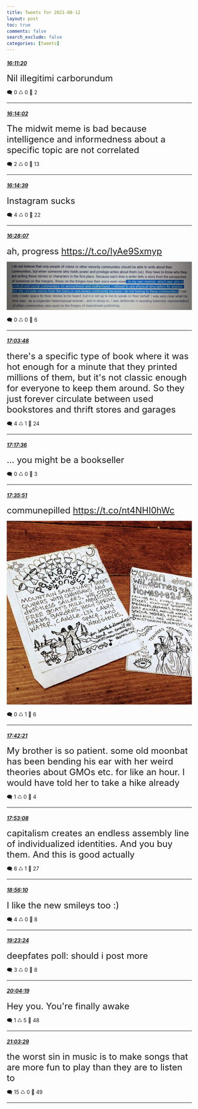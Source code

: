```yaml
---
title: Tweets for 2021-08-12
layout: post
toc: true
comments: false
search_exclude: false
categories: [tweets]
---
```



#### <a href = "https://twitter.com/deepfates/status/1425943006721449990">*16:11:20*</a>

<font size="5">Nil illegitimi carborundum</font>



🗨️ 0 ♺ 0 🤍  2   

---
    
#### <a href = "https://twitter.com/deepfates/status/1425943686991417347">*16:14:02*</a>

<font size="5">The midwit meme is bad because intelligence and informedness about a specific topic are not correlated</font>



🗨️ 2 ♺ 0 🤍  13   

---
    
#### <a href = "https://twitter.com/deepfates/status/1425943841807364098">*16:14:39*</a>

<font size="5">Instagram sucks</font>



🗨️ 4 ♺ 0 🤍  22   

---
    
#### <a href = "https://twitter.com/deepfates/status/1425947232990281730">*16:28:07*</a>

<font size="5">ah, progress  https://t.co/IyAe9Sxmyp</font>

![image from twitter](/./images/E8n7c3VWQAIeI2s.jpg)


🗨️ 0 ♺ 0 🤍  6   

---
    
#### <a href = "https://twitter.com/deepfates/status/1425956210545766402">*17:03:48*</a>

<font size="5">there's a specific type of book where it was hot enough for a minute that they printed millions of them, but it's not classic enough for everyone to keep them around. So they just forever circulate between used bookstores and thrift stores and garages</font>



🗨️ 4 ♺ 1 🤍  24   

---
    
#### <a href = "https://twitter.com/deepfates/status/1425959682510934019">*17:17:36*</a>

<font size="5">... you might be a bookseller</font>



🗨️ 0 ♺ 0 🤍  3   

---
    
#### <a href = "https://twitter.com/deepfates/status/1425964278817988616">*17:35:51*</a>

<font size="5">communepilled  https://t.co/nt4NHI0hWc</font>

![image from twitter](/./images/E8oK8vNWYBIPfXc.jpg)


🗨️ 0 ♺ 1 🤍  6   

---
    
#### <a href = "https://twitter.com/deepfates/status/1425965911211655176">*17:42:21*</a>

<font size="5">My brother is so patient. some old moonbat has been bending his ear with her weird theories about GMOs etc. for like an hour.  I would have told her to take a hike already</font>



🗨️ 1 ♺ 0 🤍  4   

---
    
#### <a href = "https://twitter.com/deepfates/status/1425968628688695299">*17:53:08*</a>

<font size="5">capitalism creates an endless assembly line of individualized identities. And you buy them. And this is good actually</font>



🗨️ 6 ♺ 1 🤍  27   

---
    
#### <a href = "https://twitter.com/deepfates/status/1425984489935671296">*18:56:10*</a>

<font size="5">I like the new smileys too :)</font>



🗨️ 4 ♺ 0 🤍  8   

---
    
#### <a href = "https://twitter.com/deepfates/status/1425991343600455681">*19:23:24*</a>

<font size="5">deepfates poll:  should i post more</font>



🗨️ 3 ♺ 0 🤍  8   

---
    
#### <a href = "https://twitter.com/deepfates/status/1426001640017088514">*20:04:19*</a>

<font size="5">Hey you. You're finally awake</font>



🗨️ 1 ♺ 5 🤍  48   

---
    
#### <a href = "https://twitter.com/deepfates/status/1426016530676989953">*21:03:29*</a>

<font size="5">the worst sin in music is to make songs that are more fun to play than they are to listen to</font>



🗨️ 15 ♺ 0 🤍  49   

---
    
            

